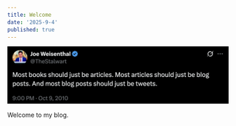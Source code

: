 ```yaml
---
title: Welcome
date: '2025-9-4'
published: true
---
```


![mostbooks](mostbooks.png)

Welcome to my blog.